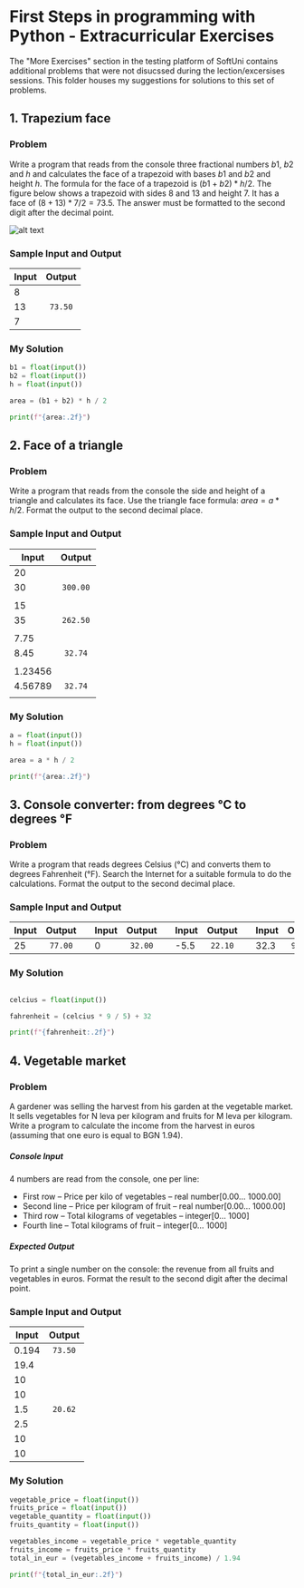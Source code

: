 # First Steps in programming with Python - Extracurricular Exercises
The "More Exercises" section in the testing platform of SoftUni contains additional problems that were not disucssed during the lection/excersises sessions. This folder houses my suggestions for solutions to this set of problems.

## 1. Trapezium face
### Problem
Write a program that reads from the console three fractional numbers $b1$, $b2$ and $h$ and calculates the face of a trapezoid with bases $b1$ and $b2$ and height $h$. The formula for the face of a trapezoid is $(b1 + b2) * h / 2$.
The figure below shows a trapezoid with sides 8 and 13 and height 7. It has a face of $(8 + 13) * 7 / 2 = 73.5$.
The answer must be formatted to the second digit after the decimal point.

![alt text](https://csharp-book.softuni.bg/assets/chapter-2-images/05.Trapezoid-area-01.png "Trapezium")

### Sample Input and Output
| Input  | Output    |
| ------ |:---------:|
|   8    |           |
|   13   | `73.50`   |
|   7    |           |

### My Solution
```python
b1 = float(input())
b2 = float(input())
h = float(input())

area = (b1 + b2) * h / 2

print(f"{area:.2f}")
```
## 2. Face of a triangle
### Problem
Write a program that reads from the console the side and height of a triangle and calculates its face. Use the triangle face formula: $area = a * h / 2$. Format the output to the second decimal place.

### Sample Input and Output
| Input  | Output    |
| ------ |:---------:|
|   20   |           |
|   30   |  `300.00` |
|        |           |
|   15   |           |
|   35   |  `262.50` |
|        |           |
|  7.75  |           |
|  8.45  |  `32.74`  |
|        |           |
| 1.23456|           |
| 4.56789|  `32.74`  |
|        |           |

### My Solution
```python
a = float(input())
h = float(input())

area = a * h / 2

print(f"{area:.2f}")
```

## 3. Console converter: from degrees °C to degrees °F
### Problem
Write a program that reads degrees Celsius (°C) and converts them to degrees Fahrenheit (°F). Search the Internet for a suitable formula to do the calculations. Format the output to the second decimal place.

### Sample Input and Output
| Input  | Output    |    | Input  | Output    |    | Input  | Output    |    | Input  | Output    |
| ------ |:---------:| -- | ------ |:---------:| -- | ------ |:---------:| -- | ------ |:---------:|
|   25   |  `77.00`  |    |   0    |  `32.00`  |    |   -5.5 |  `22.10`  |    |   32.3 |  `90.14`  |

### My Solution
```Python

celcius = float(input())

fahrenheit = (celcius * 9 / 5) + 32

print(f"{fahrenheit:.2f}")
```
## 4. Vegetable market
### Problem
A gardener was selling the harvest from his garden at the vegetable market. It sells vegetables for N leva per kilogram and fruits for M leva per kilogram. Write a program to calculate the income from the harvest in euros (assuming that one euro is equal to BGN 1.94).
##### Console Input
4 numbers are read from the console, one per line:
* First row – Price per kilo of vegetables – real number[0.00… 1000.00]
* Second line – Price per kilogram of fruit – real number[0.00… 1000.00]
* Third row – Total kilograms of vegetables – integer[0… 1000]
* Fourth line – Total kilograms of fruit – integer[0… 1000]
##### Expected Output
To print a single number on the console: the revenue from all fruits and vegetables in euros.
Format the result to the second digit after the decimal point.

### Sample Input and Output
| Input  | Output    |
| ------ |:---------:|
| 0.194  |  `73.50`  |
|  19.4  |           |
|   10   |           |
|   10   |           |
|  1.5   |  `20.62`  |
|  2.5   |           |
|   10   |           |
|   10   |           |

### My Solution
```python
vegetable_price = float(input())
fruits_price = float(input())
vegetable_quantity = float(input())
fruits_quantity = float(input())

vegetables_income = vegetable_price * vegetable_quantity
fruits_income = fruits_price * fruits_quantity
total_in_eur = (vegetables_income + fruits_income) / 1.94

print(f"{total_in_eur:.2f}")
```
